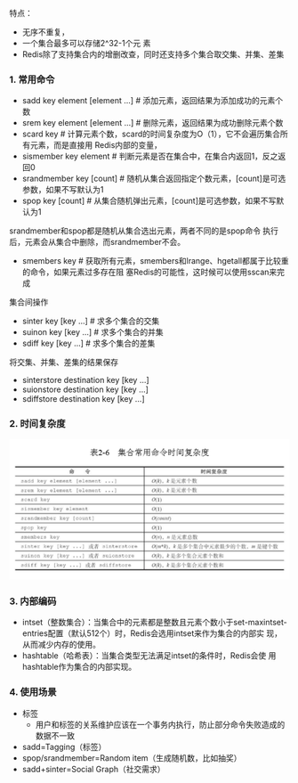 特点：

- 无序不重复，
- 一个集合最多可以存储2^32-1个元 素
- Redis除了支持集合内的增删改查，同时还支持多个集合取交集、并集、差集

### 1. 常用命令

- sadd key element [element ...] # 添加元素，返回结果为添加成功的元素个数
- srem key element [element ...] # 删除元素，返回结果为成功删除元素个数
- scard key # 计算元素个数，scard的时间复杂度为O（1），它不会遍历集合所有元素，而是直接用 Redis内部的变量，
- sismember key element # 判断元素是否在集合中，在集合内返回1，反之返回0
- srandmember key [count] # 随机从集合返回指定个数元素，[count]是可选参数，如果不写默认为1
- spop key   [count] # 从集合随机弹出元素，[count]是可选参数，如果不写默认为1

srandmember和spop都是随机从集合选出元素，两者不同的是spop命令 执行后，元素会从集合中删除，而srandmember不会。

- smembers key # 获取所有元素，smembers和lrange、hgetall都属于比较重的命令，如果元素过多存在阻 塞Redis的可能性，这时候可以使用sscan来完成

集合间操作

- sinter key [key ...] # 求多个集合的交集
- suinon key [key ...] # 求多个集合的并集
- sdiff key [key ...] # 求多个集合的差集

将交集、并集、差集的结果保存

- sinterstore destination key [key ...] 
- suionstore  destination key [key ...] 
- sdiffstore  destination key [key ...]

### 2. 时间复杂度

![1540439366896](assets/1540439366896.png)

### 3. 内部编码

- intset（整数集合）：当集合中的元素都是整数且元素个数小于set-maxintset-entries配置（默认512个）时，Redis会选用intset来作为集合的内部实
  现，从而减少内存的使用。
- hashtable（哈希表）：当集合类型无法满足intset的条件时，Redis会使 用hashtable作为集合的内部实现。	

### 4. 使用场景

- 标签
  - 用户和标签的关系维护应该在一个事务内执行，防止部分命令失败造成的数据不一致
- sadd=Tagging（标签）
- spop/srandmember=Random item（生成随机数，比如抽奖）
- sadd+sinter=Social Graph（社交需求）